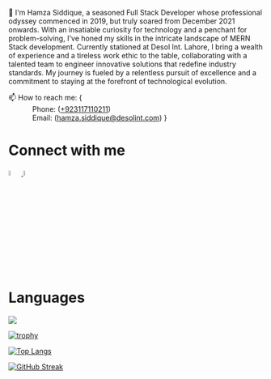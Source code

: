 👋  I'm Hamza Siddique, a seasoned Full Stack Developer whose professional odyssey commenced in 2019, but truly soared from December 2021 onwards. With an insatiable curiosity for technology and a penchant for problem-solving, I've honed my skills in the intricate landscape of MERN Stack development. Currently stationed at Desol Int. Lahore, I bring a wealth of experience and a tireless work ethic to the table, collaborating with a talented team to engineer innovative solutions that redefine industry standards. My journey is fueled by a relentless pursuit of excellence and a commitment to staying at the forefront of technological evolution.


📫 How to reach me: { <br/>
             &nbsp; &nbsp; &nbsp; &nbsp; &nbsp; &nbsp; Phone: (<a href="tel:+923117110211">+923117110211</a>)<br/>
             &nbsp; &nbsp; &nbsp; &nbsp; &nbsp; &nbsp; Email: (<a href="mailto:hamza.siddique@desolint.com">hamza.siddique@desolint.com</a>)
              }
<h1>Connect with me </h1>

<a href="https://www.linkedin.com/in/hamza--siddique/" rel="nofollow">
  <img src="https://cdn-icons-png.flaticon.com/512/2504/2504923.png" data-canonical-src="https://img.icons8.com/android/24/000000/linkedin.png" width="5%" height="5%">
</a>
<span>
  <a href="https://github.com/hamza7681" rel="nofollow"><img src="https://cdn-icons-png.flaticon.com/512/25/25231.png" width="5%" height="5%"></a></span>
</span>


<h1> Languages </h1>
  <img src="https://skillicons.dev/icons?i=html,css,javascript,ts,react,nextjs,nodejs,expressjs,nestjs,graphql,mongodb,sequelize,docker,aws,tailwind,angular,bootstrap,firebase,materialui,mysql,vercel,heroku,netlify"/>
<br>


[![trophy](https://github-profile-trophy.vercel.app/?username=hamza7681)](https://github.com/ryo-ma/github-profile-trophy)


[![Top Langs](https://github-readme-stats.vercel.app/api/top-langs/?username=hamza7681)](https://github.com/hamza7681/github-readme-stats)


[![GitHub Streak](https://streak-stats.demolab.com?user=hamza7681&theme=dark)](https://git.io/streak-stats)
<br>
